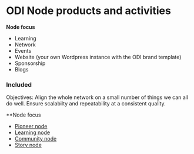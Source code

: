 # ODI Node products and activities
**Node focus**

- Learning
- Network
- Events
- Website (your own Wordpress instance with the ODI brand template)
- Sponsorship
- Blogs

### Included

Objectives: Align the whole network on a small number of things we can all do well. Ensure scalabilty and repeatability at a consistent quality.

**Node focus

* [Pioneer node](https://github.com/theodi/ODI/blob/nez_updats/node/products/pioneer.csv)
* [Learning node](https://github.com/theodi/ODI/blob/nez_updats/node/products/learning.csv)
* [Community node](https://github.com/theodi/ODI/blob/nez_updats/node/products/community.csv)
* [Story node](https://github.com/theodi/ODI/blob/nez_updats/node/products/story.csv)
